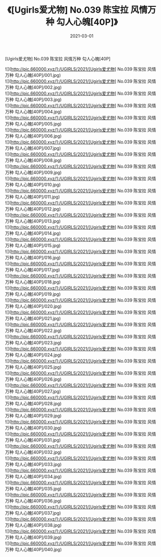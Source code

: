 ﻿---
layout: post
title:  《[Ugirls爱尤物] No.039 陈宝拉 风情万种 勾人心魄[40P]》
date:   2021-03-01
img: http://pic.660000.xyz/1:/UGIRLS/2021/[Ugirls爱尤物] No.039 陈宝拉 风情万种 勾人心魄[40P]/000.jpg
categories: [美女, 清纯, 唯美]
---

[Ugirls爱尤物] No.039 陈宝拉 风情万种 勾人心魄[40P]

  ![](http://pic.660000.xyz/1:/UGIRLS/2021/[Ugirls爱尤物] No.039 陈宝拉 风情万种 勾人心魄[40P]/001.jpg) <br> ![](http://pic.660000.xyz/1:/UGIRLS/2021/[Ugirls爱尤物] No.039 陈宝拉 风情万种 勾人心魄[40P]/002.jpg) <br> ![](http://pic.660000.xyz/1:/UGIRLS/2021/[Ugirls爱尤物] No.039 陈宝拉 风情万种 勾人心魄[40P]/003.jpg) <br> ![](http://pic.660000.xyz/1:/UGIRLS/2021/[Ugirls爱尤物] No.039 陈宝拉 风情万种 勾人心魄[40P]/004.jpg) <br> ![](http://pic.660000.xyz/1:/UGIRLS/2021/[Ugirls爱尤物] No.039 陈宝拉 风情万种 勾人心魄[40P]/005.jpg) <br> ![](http://pic.660000.xyz/1:/UGIRLS/2021/[Ugirls爱尤物] No.039 陈宝拉 风情万种 勾人心魄[40P]/006.jpg) <br> ![](http://pic.660000.xyz/1:/UGIRLS/2021/[Ugirls爱尤物] No.039 陈宝拉 风情万种 勾人心魄[40P]/007.jpg) <br> ![](http://pic.660000.xyz/1:/UGIRLS/2021/[Ugirls爱尤物] No.039 陈宝拉 风情万种 勾人心魄[40P]/008.jpg) <br> ![](http://pic.660000.xyz/1:/UGIRLS/2021/[Ugirls爱尤物] No.039 陈宝拉 风情万种 勾人心魄[40P]/009.jpg) <br> ![](http://pic.660000.xyz/1:/UGIRLS/2021/[Ugirls爱尤物] No.039 陈宝拉 风情万种 勾人心魄[40P]/010.jpg) <br> ![](http://pic.660000.xyz/1:/UGIRLS/2021/[Ugirls爱尤物] No.039 陈宝拉 风情万种 勾人心魄[40P]/011.jpg) <br> ![](http://pic.660000.xyz/1:/UGIRLS/2021/[Ugirls爱尤物] No.039 陈宝拉 风情万种 勾人心魄[40P]/012.jpg) <br> ![](http://pic.660000.xyz/1:/UGIRLS/2021/[Ugirls爱尤物] No.039 陈宝拉 风情万种 勾人心魄[40P]/013.jpg) <br> ![](http://pic.660000.xyz/1:/UGIRLS/2021/[Ugirls爱尤物] No.039 陈宝拉 风情万种 勾人心魄[40P]/014.jpg) <br> ![](http://pic.660000.xyz/1:/UGIRLS/2021/[Ugirls爱尤物] No.039 陈宝拉 风情万种 勾人心魄[40P]/015.jpg) <br> ![](http://pic.660000.xyz/1:/UGIRLS/2021/[Ugirls爱尤物] No.039 陈宝拉 风情万种 勾人心魄[40P]/016.jpg) <br> ![](http://pic.660000.xyz/1:/UGIRLS/2021/[Ugirls爱尤物] No.039 陈宝拉 风情万种 勾人心魄[40P]/017.jpg) <br> ![](http://pic.660000.xyz/1:/UGIRLS/2021/[Ugirls爱尤物] No.039 陈宝拉 风情万种 勾人心魄[40P]/018.jpg) <br> ![](http://pic.660000.xyz/1:/UGIRLS/2021/[Ugirls爱尤物] No.039 陈宝拉 风情万种 勾人心魄[40P]/019.jpg) <br> ![](http://pic.660000.xyz/1:/UGIRLS/2021/[Ugirls爱尤物] No.039 陈宝拉 风情万种 勾人心魄[40P]/020.jpg) <br> ![](http://pic.660000.xyz/1:/UGIRLS/2021/[Ugirls爱尤物] No.039 陈宝拉 风情万种 勾人心魄[40P]/021.jpg) <br> ![](http://pic.660000.xyz/1:/UGIRLS/2021/[Ugirls爱尤物] No.039 陈宝拉 风情万种 勾人心魄[40P]/022.jpg) <br> ![](http://pic.660000.xyz/1:/UGIRLS/2021/[Ugirls爱尤物] No.039 陈宝拉 风情万种 勾人心魄[40P]/023.jpg) <br> ![](http://pic.660000.xyz/1:/UGIRLS/2021/[Ugirls爱尤物] No.039 陈宝拉 风情万种 勾人心魄[40P]/024.jpg) <br> ![](http://pic.660000.xyz/1:/UGIRLS/2021/[Ugirls爱尤物] No.039 陈宝拉 风情万种 勾人心魄[40P]/025.jpg) <br> ![](http://pic.660000.xyz/1:/UGIRLS/2021/[Ugirls爱尤物] No.039 陈宝拉 风情万种 勾人心魄[40P]/026.jpg) <br> ![](http://pic.660000.xyz/1:/UGIRLS/2021/[Ugirls爱尤物] No.039 陈宝拉 风情万种 勾人心魄[40P]/027.jpg) <br> ![](http://pic.660000.xyz/1:/UGIRLS/2021/[Ugirls爱尤物] No.039 陈宝拉 风情万种 勾人心魄[40P]/028.jpg) <br> ![](http://pic.660000.xyz/1:/UGIRLS/2021/[Ugirls爱尤物] No.039 陈宝拉 风情万种 勾人心魄[40P]/029.jpg) <br> ![](http://pic.660000.xyz/1:/UGIRLS/2021/[Ugirls爱尤物] No.039 陈宝拉 风情万种 勾人心魄[40P]/030.jpg) <br> ![](http://pic.660000.xyz/1:/UGIRLS/2021/[Ugirls爱尤物] No.039 陈宝拉 风情万种 勾人心魄[40P]/031.jpg) <br> ![](http://pic.660000.xyz/1:/UGIRLS/2021/[Ugirls爱尤物] No.039 陈宝拉 风情万种 勾人心魄[40P]/032.jpg) <br> ![](http://pic.660000.xyz/1:/UGIRLS/2021/[Ugirls爱尤物] No.039 陈宝拉 风情万种 勾人心魄[40P]/033.jpg) <br> ![](http://pic.660000.xyz/1:/UGIRLS/2021/[Ugirls爱尤物] No.039 陈宝拉 风情万种 勾人心魄[40P]/034.jpg) <br> ![](http://pic.660000.xyz/1:/UGIRLS/2021/[Ugirls爱尤物] No.039 陈宝拉 风情万种 勾人心魄[40P]/035.jpg) <br> ![](http://pic.660000.xyz/1:/UGIRLS/2021/[Ugirls爱尤物] No.039 陈宝拉 风情万种 勾人心魄[40P]/036.jpg) <br> ![](http://pic.660000.xyz/1:/UGIRLS/2021/[Ugirls爱尤物] No.039 陈宝拉 风情万种 勾人心魄[40P]/037.jpg) <br> ![](http://pic.660000.xyz/1:/UGIRLS/2021/[Ugirls爱尤物] No.039 陈宝拉 风情万种 勾人心魄[40P]/038.jpg) <br> ![](http://pic.660000.xyz/1:/UGIRLS/2021/[Ugirls爱尤物] No.039 陈宝拉 风情万种 勾人心魄[40P]/039.jpg) <br> ![](http://pic.660000.xyz/1:/UGIRLS/2021/[Ugirls爱尤物] No.039 陈宝拉 风情万种 勾人心魄[40P]/040.jpg) <br>